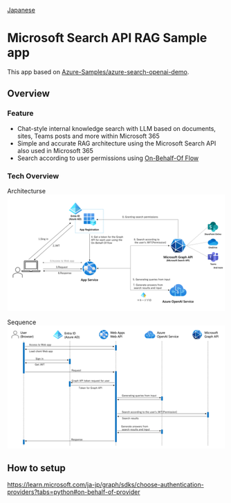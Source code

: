 [Japanese](./README.md)

# Microsoft Search API RAG Sample app

This app based on [Azure-Samples/azure-search-openai-demo](https://github.com/Azure-Samples/azure-search-openai-demo).


## Overview
<!--ここにスクショを入れる-->

### Feature
- Chat-style internal knowledge search with LLM based on documents, sites, Teams posts and more within Microsoft 365
- Simple and accurate RAG architecture using the Microsoft Search API also used in Microsoft 365
- Search according to user permissions using [On-Behalf-Of Flow](https://learn.microsoft.com/en-us/entra/identity-platform/v2-oauth2-on-behalf-of-flow)

### Tech Overview
Architecturse
![](./assets/overview_en.png)

Sequence
![](./assets/sequence_en.png)


## How to setup




https://learn.microsoft.com/ja-jp/graph/sdks/choose-authentication-providers?tabs=python#on-behalf-of-provider
